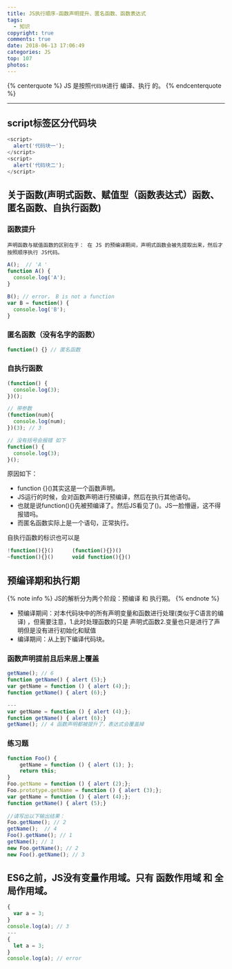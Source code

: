 ```yaml
---
title: JS执行顺序-函数声明提升、匿名函数、函数表达式
tags:
  - 知识
copyright: true
comments: true
date: 2018-06-13 17:06:49
categories: JS
top: 107
photos:
---
```


{% centerquote %} 
 JS 是按照`代码块`进行 编译、执行 的。
{% endcenterquote %}

---
<!-- more -->
## script标签区分代码块
```javascript
<script>
  alert('代码块一');
</script>
<script>
  alert('代码块二');
</script>
```

## 关于函数(声明式函数、赋值型（函数表达式）函数、匿名函数、自执行函数)
### 函数提升
`声明函数与赋值函数的区别在于： 在 JS 的预编译期间，声明式函数会被先提取出来，然后才按照顺序执行 JS代码。`

```javascript
A();  // 'A '
function A() {
  console.log('A');
}

B(); // error， B is not a function
var B = function() {
  console.log('B');
}
```

### 匿名函数（没有名字的函数）
```javascript
function() {} // 匿名函数
```

### 自执行函数
```javascript
(function() {
  console.log(3);
})();

// 带参数
(function(num){
  console.log(num);
})(3); // 3

// 没有括号会报错 如下
function() {
  console.log(3);
}();
```
原因如下：
- function {}()其实这是一个函数声明。
- JS运行的时候，会对函数声明进行预编译，然后在执行其他语句。
- 也就是说function(){}先被预编译了。然后JS看见了()。JS一脸懵逼，这不得报错吗。
- 而匿名函数实际上是一个语句，正常执行。

自执行函数的标识也可以是
```javascript
!function(){}()      (function(){})()    
~function(){}()      void function(){}()
```

## 预编译期和执行期
{% note info %}
JS的解析分为两个阶段：预编译 和 执行期。
{% endnote %}
- 预编译期间：对本代码块中的所有声明变量和函数进行处理(类似于C语言的编译) ，但需要注意，1.此时处理函数的只是 声明式函数2.变量也只是进行了声明但是没有进行初始化和赋值
- 编译期间：从上到下编译代码块。

### 函数声明提前且后来居上覆盖
```javascript
getName(); // 6
function getName() { alert (5);}
var getName = function () { alert (4);};
function getName() { alert (6);}

---
var getName = function () { alert (4);};
function getName() { alert (6);}
getName(); // 4 函数声明都被提升了，表达式会覆盖掉
```

### 练习题
```javascript
function Foo() {
    getName = function () { alert (1); };
    return this;
}
Foo.getName = function () { alert (2);};
Foo.prototype.getName = function () { alert (3);};
var getName = function () { alert (4);};
function getName() { alert (5);}
 
//请写出以下输出结果：
Foo.getName(); // 2
getName();  // 4
Foo().getName(); // 1
getName(); // 1
new Foo.getName(); // 2
new Foo().getName(); // 3
```

## ES6之前，JS没有变量作用域。只有 函数作用域 和 全局作用域。
```javascript
{
  var a = 3;
}
console.log(a); // 3
---
{
  let a = 3;
}
console.log(a); // error
```